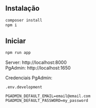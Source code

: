 ## Instalação
```bash
composer install
npm i
```

## Iniciar

```bash
npm run app
```
 Server: http://localhost:8000 <br>
 PgAdmin: http://localhost:1650

 Credenciais PgAdmin: <br>

 ```
.env.development

PGADMIN_DEFAULT_EMAIL=email@email.com
PGADMIN_DEFAULT_PASSWORD=my_password
 ```
